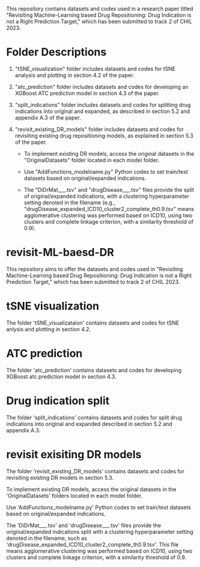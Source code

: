 This repository contains datasets and codes used in a research paper titled "Revisiting Machine-Learning based Drug Repositioning: Drug Indication is not a Right Prediction Target," which has been submitted to track 2 of CHIL 2023.

# Folder Descriptions
1. "tSNE_visualization" folder includes datasets and codes for tSNE analysis and plotting in section 4.2 of the paper.

2. "atc_prediction" folder includes datasets and codes for developing an XGBoost ATC prediction model in section 4.3 of the paper.

3. "split_indications" folder includes datasets and codes for splitting drug indications into original and expanded, as described in section 5.2 and appendix A.3 of the paper.

4. "revisit_existing_DR_models" folder includes datasets and codes for revisiting existing drug repositioning models, as explained in section 5.3 of the paper.

    - To implement existing DR models, access the original datasets in the "OriginalDatasets" folder located in each model folder. 
 
    - Use "AddFunctions_modelname.py" Python codes to set train/test datasets based on original/expanded indications. 

    - The "DiDrMat___.tsv" and "drugDisease___.tsv" files provide the split of original/expanded indications, with a clustering hyperparameter setting denoted in the filename (e.g., "drugDisease_expanded_ICD10_cluster2_complete_th0.9.tsv" means agglomerative clustering was performed based on ICD10, using two clusters and complete linkage criterion, with a similarity threshold of 0.9).


# revisit-ML-baesd-DR
This repository aims to offer the datasets and codes used in "Revisiting Machine-Learning based Drug Repositioning: Drug Indication is not a Right Prediction Target," which has been submitted to track 2 of CHIL 2023.

# tSNE visualization
The folder 'tSNE_visualizataion' contains datasets and codes for tSNE anlysis and plotting in section 4.2.

# ATC prediction
The folder 'atc_prediction' contains datasets and codes for developing XGBoost atc prediction model in section 4.3.

# Drug indication split
The folder 'split_indications' contains datasets and codes for split drug indications into original and expanded described in section 5.2 and appendix A.3.

# revisit exisiting DR models
The folder 'revisit_existing_DR_models' contains datasets and codes for revisiting existing DR models in section 5.3.

To implement existing DR models, access the original datasets in the 'OriginalDatasets' folders located in each model folder.

Use 'AddFunctions_modelname.py' Python codes to set train/test datasets based on original/expanded indications.

The 'DiDrMat___.tsv' and 'drugDisease___.tsv' files provide the original/expanded indications split with a clustering hyperparameter setting denoted in the filename, such as 'drugDisease_expanded_ICD10_cluster2_complete_th0.9.tsv'. This file means agglomerative clustering was performed based on ICD10, using two clusters and complete linkage criterion, with a similarity threshold of 0.9.
